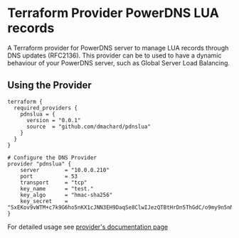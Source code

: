 # Terraform Provider PowerDNS LUA records

A Terraform provider for PowerDNS server to manage LUA records through DNS updates (RFC2136).
This provider can be to used to have a dynamic behaviour of your PowerDNS server, such as Global Server Load Balancing.

## Using the Provider

```hcl
terraform {
  required_providers {
    pdnslua = {
      version = "0.0.1"
      source  = "github.com/dmachard/pdnslua"
    }
  }
}

# Configure the DNS Provider
provider "pdnslua" {
    server        = "10.0.0.210"
    port          = 53
    transport     = "tcp"
    key_name      = "test."
    key_algo      = "hmac-sha256"
    key_secret    = "SxEKov9vWTM+c7k9G6ho5nKX1cJNN3EH9DaqSe8ClwIJezQTBtHrDn5ThGdC/o9my9n5nND5BOHzE6ybvy0+dw=="
}
```

For detailed usage see [provider's documentation page](https://www.terraform.io/docs/providers/pdnslua/index.html)
